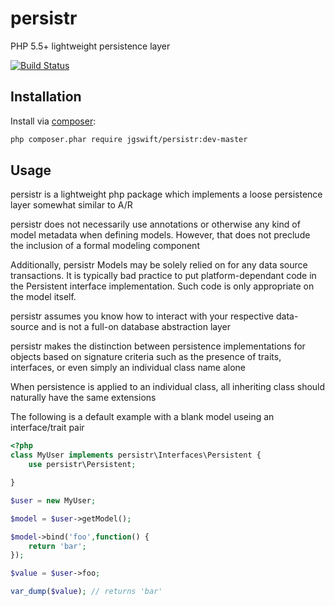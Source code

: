 persistr
====
PHP 5.5+ lightweight persistence layer

[![Build Status](https://travis-ci.org/jgswift/persistr.png?branch=master)](https://travis-ci.org/jgswift/persistr)

## Installation

Install via [composer](https://getcomposer.org/):
```sh
php composer.phar require jgswift/persistr:dev-master
```

## Usage

persistr is a lightweight php package which implements a loose persistence layer somewhat similar to A/R

persistr does not necessarily use annotations or otherwise any kind of model metadata when defining models. However, that does not preclude the inclusion of a formal modeling component

Additionally, persistr Models may be solely relied on for any data source transactions.  It is typically bad practice to put platform-dependant code in the Persistent interface implementation.  Such code is only appropriate on the model itself.

persistr assumes you know how to interact with your respective data-source and is not a full-on database abstraction layer

persistr makes the distinction between persistence implementations for objects based on signature criteria such as the presence of traits, interfaces, or even simply an individual class name alone

When persistence is applied to an individual class, all inheriting class should naturally have the same extensions

The following is a default example with a blank model useing an interface/trait pair
```php
<?php
class MyUser implements persistr\Interfaces\Persistent {
    use persistr\Persistent;

}

$user = new MyUser;

$model = $user->getModel();

$model->bind('foo',function() {
    return 'bar';
});

$value = $user->foo;

var_dump($value); // returns 'bar'
```